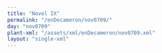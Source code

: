 ```yaml
---
title: "Novel IX"
permalink: "/enDecameron/nov0709/"
day: "nov0709"
plant-xml: "/assets/xml/enDecameron/nov0709.xml"
layout: "single-xml"
---
```

